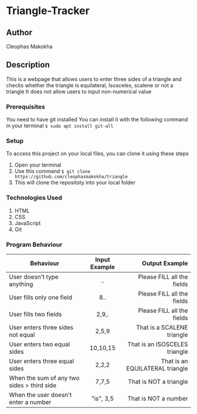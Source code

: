# Triangle-Tracker

## Author
Cleophas Makokha

## Description
This is a webpage that allows users to enter three sides of a triangle and checks whether the triangle is equilateral, Isosceles, scalene or not a triangle
It does not allow users to input non-numerical value

### Prerequisites
You need to have git installed
You can install it with the following command in your terminal
`$ sudo apt install git-all`

### Setup
To access this project on your local files, you can clone it using these steps
1. Open your terminal
1. Use this command `$ git clone https://github.com/cleophasmakokha/triangle`
1. This will clone the repositoty into your local folder

### Technologies Used
1. HTML
2. CSS
3. JavaScript
4. Git

### Program Behaviour
| Behaviour                         |  Input Example |  Output  Example                 |
|----------                                          |:-------------: |------:                           |
| User doesn't type anything                   | ..          | Please FILL all the fields  |
| User fills only one field                     | 8..          | Please FILL all the fields  |
| User fills two fields                    | 2,9,.       | Please FILL all the fields |
| User enters three sides not equal             | 2,5,9          | That is a SCALENE triangle       |
| User enters two equal sides                     | 10,10,15          | That is an ISOSCELES triangle  |
| User enters three equal sides                         | 2,2,2          | That is an EQUILATERAL triangle    |
| When the sum of any two sides > third side         | 7,7,5          | That is NOT a triangle |
| When the user doesn't enter a number| "is", 3,5   | That is NOT a number|
